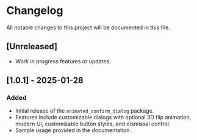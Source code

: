 # Changelog

All notable changes to this project will be documented in this file.

## [Unreleased]

- Work in progress features or updates.

## [1.0.1] - 2025-01-28

### Added

- Initial release of the `animated_confirm_dialog` package.
- Features include customizable dialogs with optional 3D flip animation, modern UI, customizable button styles, and dismissal control.
- Sample usage provided in the documentation.
